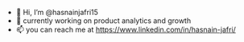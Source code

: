 - 👋 Hi, I’m @hasnainjafri15
- 🔎 currently working on product analytics and growth
- 📫 you can reach me at https://www.linkedin.com/in/hasnain-jafri/

